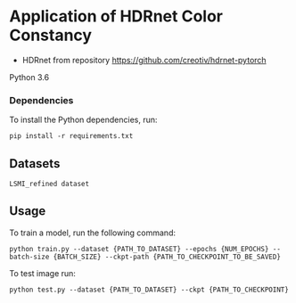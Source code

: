 # Application of HDRnet Color Constancy
- HDRnet from repository https://github.com/creotiv/hdrnet-pytorch

Python 3.6

### Dependencies

To install the Python dependencies, run:

    pip install -r requirements.txt
    
## Datasets
    LSMI_refined dataset

## Usage
    
To train a model, run the following command:

    python train.py --dataset {PATH_TO_DATASET} --epochs {NUM_EPOCHS} --batch-size {BATCH_SIZE} --ckpt-path {PATH_TO_CHECKPOINT_TO_BE_SAVED}
    
    
To test image run:

    python test.py --dataset {PATH_TO_DATASET} --ckpt {PATH_TO_CHECKPOINT}
    
